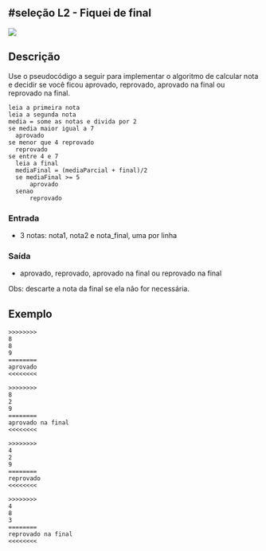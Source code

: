## #seleção L2 - Fiquei de final

[](solver.c)
![](__capa.jpg)

## Descrição
Use o pseudocódigo a seguir para implementar o algoritmo de calcular nota e decidir se você ficou aprovado, reprovado, aprovado na final ou reprovado na final.

```
leia a primeira nota
leia a segunda nota
media = some as notas e divida por 2
se media maior igual a 7
  aprovado
se menor que 4 reprovado
  reprovado
se entre 4 e 7
  leia a final
  mediaFinal = (mediaParcial + final)/2
  se mediaFinal >= 5
      aprovado
  senao
      reprovado
```

### Entrada

* 3 notas: nota1, nota2 e nota\_final, uma por linha
 
### Saída
- aprovado, reprovado, aprovado na final ou reprovado na final  

Obs: descarte a nota da final se ela não for necessária.

## Exemplo

```
>>>>>>>>
8
8
9
========
aprovado
<<<<<<<<

>>>>>>>>
8
2
9
========
aprovado na final
<<<<<<<<

>>>>>>>>
4
2
9
========
reprovado
<<<<<<<<

>>>>>>>>
4
8
3
========
reprovado na final
<<<<<<<<
```

